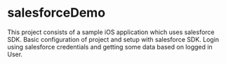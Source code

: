 # salesforceDemo
This project consists of a sample iOS application which uses salesforce SDK.
Basic configuration of project and setup with salesforce SDK. Login using salesforce credentials and getting some data based on logged in User.
